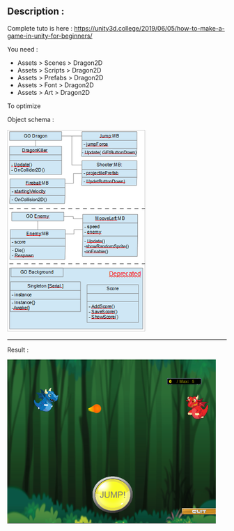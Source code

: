 ## Description :

Complete tuto is here :
https://unity3d.college/2019/06/05/how-to-make-a-game-in-unity-for-beginners/

You need :
- Assets > Scenes > Dragon2D
- Assets > Scripts > Dragon2D
- Assets > Prefabs > Dragon2D
- Assets > Font > Dragon2D
- Assets > Art > Dragon2D

To optimize

Object schema :

![GitHub Logo](SchemaObject.png)

<hr/>

Result :

![GitHub Logo](Result.png)
